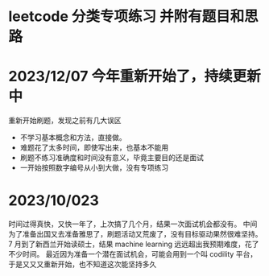 # leetcode 分类专项练习 并附有题目和思路

# 2023/12/07 今年重新开始了，持续更新中

重新开始刷题，发现之前有几大误区

- 不学习基本概念和方法，直接做。
- 难题花了太多时间，即使写出来，也基本不能用
- 刷题不练习准确度和时间没有意义，毕竟主要目的还是面试
- 一开始按照数字编号从小到大做，没有专项练习

# 2023/10/023

时间过得真快，又快一年了，上次搞了几个月，结果一次面试机会都没有。
中间为了准备出国又去准备雅思了，刷题活动又荒废了，没有目标驱动果然很难坚持。
7 月到了新西兰开始读硕士，结果 machine learning 远远超出我预期难度，花了不少时间。
最近因为准备一个潜在面试机会，可能会用到一个叫 codility 平台，于是又又又重新开始，也不知道这次能坚持多久

